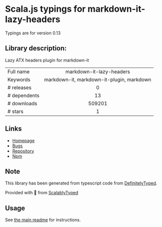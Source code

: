
# Scala.js typings for markdown-it-lazy-headers

Typings are for version 0.13

## Library description:
Lazy ATX headers plugin for markdown-it

|                    |                 |
| ------------------ | :-------------: |
| Full name          | markdown-it-lazy-headers |
| Keywords           | markdown-it, markdown-it-plugin, markdown |
| # releases         | 0 |
| # dependents       | 13 |
| # downloads        | 509201 |
| # stars            | 1 |

## Links
- [Homepage](https://github.com/Galadirith/markdown-it-lazy-headers)
- [Bugs](https://github.com/Galadirith/markdown-it-lazy-headers/issues)
- [Repository](https://github.com/Galadirith/markdown-it-lazy-headers)
- [Npm](https://www.npmjs.com/package/markdown-it-lazy-headers)
    


## Note
This library has been generated from typescript code from [DefinitelyTyped](https://definitelytyped.org).

Provided with :purple_heart: from [ScalablyTyped](https://github.com/oyvindberg/ScalablyTyped)

## Usage
See [the main readme](../../readme.md) for instructions.


